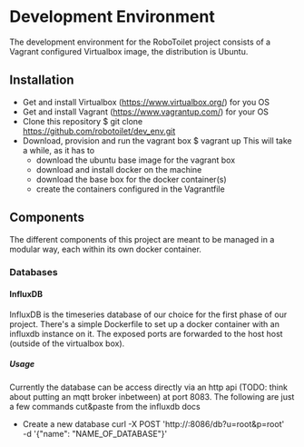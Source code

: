 Development Environment
=======================
The development environment for the RoboToilet project consists of a Vagrant
configured Virtualbox image, the distribution is Ubuntu.

Installation
------------
* Get and install Virtualbox (https://www.virtualbox.org/) for you OS
* Get and install Vagrant (https://www.vagrantup.com/) for your OS
* Clone this repository
    $ git clone https://github.com/robotoilet/dev_env.git
* Download, provision and run the vagrant box
    $ vagrant up
  This will take a while, as it has to 
    - download the ubuntu base image for the vagrant box
    - download and install docker on the machine
    - download the base box for the docker container(s)
    - create the containers configured in the Vagrantfile

Components
----------
The different components of this project are meant to be managed in a modular way,
each within its own docker container.

### Databases
#### InfluxDB
InfluxDB is the timeseries database of our choice for the first phase of our
project. There's a simple Dockerfile to set up a docker container with an
influxdb instance on it. The exposed ports are forwarded to the host host
(outside of the virtualbox box).
##### Usage
Currently the database can be access directly via an http api (TODO: think
about putting an mqtt broker inbetween) at port 8083.
The following are just a few commands cut&paste from the influxdb docs
* Create a new database
curl -X POST 'http://<influxdb-url>:8086/db?u=root&p=root' \
  -d '{"name": "NAME_OF_DATABASE"}'
